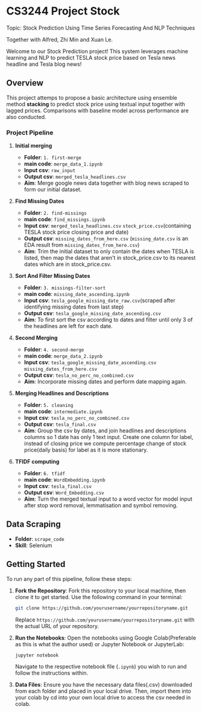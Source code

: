 
# CS3244 Project Stock 

Topic: Stock Prediction Using Time Series Forecasting And NLP Techniques

Together with Alfred, Zhi Min and Xuan Le.

Welcome to our Stock Prediction project! This system leverages machine learning and NLP to predict TESLA stock price based on Tesla news headline and Tesla blog news!

## Overview

This project attemps to propose a basic architecture using ensemble method **stacking** to predict stock price using textual input together with lagged prices. Comparisons with baseline model across performance are also conducted.

### Project Pipeline

1. **Initial merging**
   - **Folder**: `1. first-merge`
   - **main code**:  `merge_data_1.ipynb`
   - **Input csv**: `raw_input`
   - **Output csv**: `merged_tesla_headlines.csv`
   - **Aim**: Merge google news data together with blog news scraped to form our initial dataset.

2. **Find Missing Dates**
   - **Folder**: `2. find-missings`
   - **main code**:  `find_missings.ipynb`
   - **Input csv**: `merged_tesla_headlines.csv` `stock_price.csv`(containing TESLA stock price closing price and date)
   - **Output csv**: `missing_dates_from_here.csv` (`missing_date.csv` is an EDA result from `missing_dates_from_here.csv`)
   - **Aim**: Trim the initial dataset to only contain the dates when TESLA is listed, then map the dates that aren't in stock_price.csv to its nearest dates which are in stock_price.csv.

3. **Sort And Filter Missing Dates**
   - **Folder**: `3. missings-filter-sort`
   - **main code**:  `missing_date_ascending.ipynb`
   - **Input csv**: `tesla_google_missing_date_raw.csv`(scraped after identifying missing dates from last step)
   - **Output csv**: `tesla_google_missing_date_ascending.csv` 
   - **Aim**: To first sort the csv according to dates and filter until only 3 of the headlines are left for each date. 

4. **Second Merging**
   - **Folder**: `4. second-merge`
   - **main code**:  `merge_data_2.ipynb`
   - **Input csv**: `tesla_google_missing_date_ascending.csv` `missing_dates_from_here.csv`
   - **Output csv**:  `tesla_no_perc_no_combined.csv`
   - **Aim**: Incorporate missing dates and perform date mapping again.

5. **Merging Headlines and Descriptions**
   - **Folder**: `5. cleaning`
   - **main code**:  `intermediate.ipynb`
   - **Input csv**: `tesla_no_perc_no_combined.csv`
   - **Output csv**:  `tesla_final.csv`
   - **Aim**: Group the csv by dates, and join headlines and descriptions columns so 1 date has only 1 text input. Create one column for label, instead of closing price we compute percentage change of stock price(daily basis) for label as it is more stationary.

6. **TFIDF computing**
   - **Folder**: `6. tfidf`
   - **main code**:  `WordEmbedding.ipynb`
   - **Input csv**: `tesla_final.csv`
   - **Output csv**:  `Word_Embedding.csv`
   - **Aim**: Turn the merged textual input to a word vector for model input after stop word removal, lemmatisation and symbol removing.

## Data Scraping

- **Folder**: `scrape_code`
- **Skill**: Selenium

## Getting Started

To run any part of this pipeline, follow these steps:

1. **Fork the Repository**:
    Fork this repository to your local machine, then clone it to get started. Use the following command in your terminal:

    ```bash
    git clone https://github.com/yourusername/yourrepositoryname.git
    ```

    Replace `https://github.com/yourusername/yourrepositoryname.git` with the actual URL of your repository.

2. **Run the Notebooks**:
    Open the notebooks using Google Colab(Preferable as this is what the author used) or Jupyter Notebook or JupyterLab:

    ```bash
    jupyter notebook
    ```

    Navigate to the respective notebook file (`.ipynb`) you wish to run and follow the instructions within.

3. **Data Files**:
    Ensure you have the necessary data files(.csv) downloaded from each folder and placed in your local drive. Then, import them into your colab by cd into your own local drive to access the csv needed in colab.


